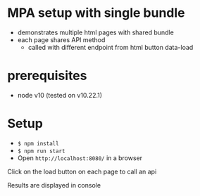 # MPA setup with single bundle
- demonstrates multiple html pages with shared bundle
- each page shares API method
  - called with different endpoint from html button data-load

# prerequisites
- node v10 (tested on v10.22.1)

# Setup
- `$ npm install`
- `$ npm run start`
- Open `http://localhost:8080/` in a browser

Click on the load button on each page to call an api

Results are displayed in console
